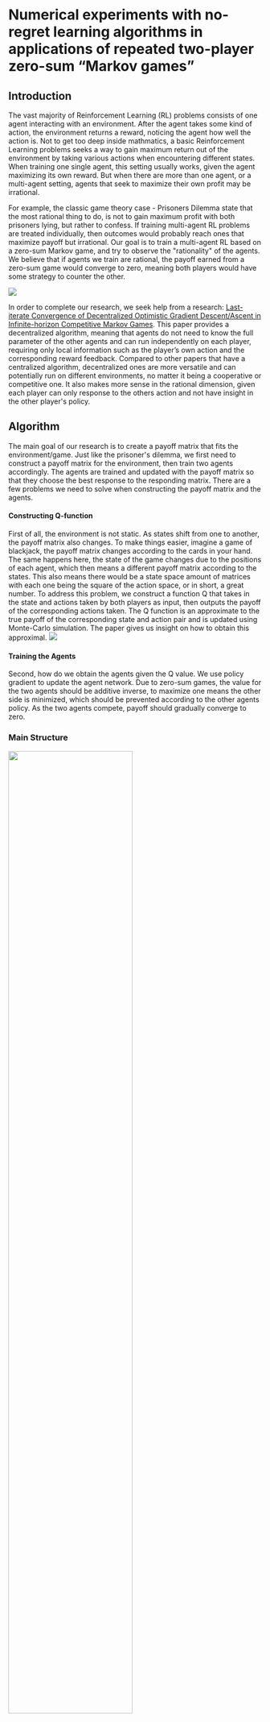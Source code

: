 # Numerical experiments with no-regret learning algorithms in applications of repeated two-player zero-sum “Markov games”


## Introduction
The vast majority of Reinforcement Learning (RL) problems consists of one agent interacting with an environment. After the agent takes some kind of action, the environment returns a reward, noticing the agent how well the action is. Not to get too deep inside mathmatics, a basic Reinforcement Learning problems seeks a way to gain maximum return out of the environment by taking various actions when encountering different states. When training one single agent, this setting usually works, given the agent maximizing its own reward. But when there are more than one agent, or a multi-agent setting, agents that seek to maximize their own profit may be irrational.

For example, the classic game theory case - Prisoners Dilemma state that the most rational thing to do, is not to gain maximum profit with both prisoners lying, but rather to confess. If training multi-agent RL problems are treated individually, then outcomes would probably reach ones that maximize payoff but irrational. Our goal is to train a multi-agent RL based on a zero-sum Markov game, and try to observe the "rationality" of the agents. We believe that if agents we train are rational, the payoff earned from a zero-sum game would converge to zero, meaning both players would have some strategy to counter the other. 

![](https://policonomics.com/wp-content/uploads/2016/02/Prisoners-dilemma.jpg)


In order to complete our research, we seek help from a research: [Last-iterate Convergence of Decentralized Optimistic Gradient Descent/Ascent in Infinite-horizon Competitive Markov Games](https://arxiv.org/pdf/2102.04540.pdf). This paper provides a decentralized algorithm, meaning that agents do not need to know the full parameter of the other agents and can run independently on each player, requiring only local information such as the player’s own action and the corresponding reward feedback. Compared to other papers that have a centralized algorithm, decentralized ones are more versatile and can potentially run on different environments, no matter it being a cooperative or competitive one. It also makes more sense in the rational dimension, given each player can only response to the others action and not have insight in the other player's policy.

## Algorithm
The main goal of our research is to create a payoff matrix that fits the environment/game. Just like the prisoner's dilemma, we first need to construct a payoff matrix for the environment, then train two agents accordingly. The agents are trained and updated with the payoff matrix so that they choose the best response to the responding matrix. There are a few problems we need to solve when constructing the payoff matrix and the agents. 

#### Constructing Q-function
First of all, the environment is not static. As states shift from one to another, the payoff matrix also changes. To make things easier, imagine a game of blackjack, the payoff matrix changes according to the cards in your hand. The same happens here, the state of the game changes due to the positions of each agent, which then means a different payoff matrix according to the states. This also means there would be a state space amount of matrices with each one being the square of the action space, or in short, a great number. To address this problem, we construct a function Q that takes in the state and actions taken by both players as input, then outputs the payoff of the corresponding actions taken. The Q function is an approximate to the true payoff of the corresponding state and action pair and is updated using Monte-Carlo simulation. The paper gives us insight on how to obtain this approximal.
![](https://i.imgur.com/ybdMEBl.png)

#### Training the Agents
Second, how do we obtain the agents given the Q value. We use policy gradient to update the agent network. Due to zero-sum games, the value for the two agents should be additive inverse, to maximize one means the other side is minimized, which should be prevented according to the other agents policy. As the two agents compete, payoff should gradually converge to zero.


### Main Structure
<img src="https://i.imgur.com/6QV0c3r.png" width="70%"/>

In our implementation, we follow the algorithm provided by the paper roughly, and change some settings to fit our environment. We play T number of games and for each game then update the agents, x and y, using policy gradient as stated in equation 2-5.

In equation 6, the paper suggests a slow update method, using alpha as a weight to control the speed of the update, but in our implementation, we use MSE as a loss to update the value, and does not use the slow update method. Although this brings higher variation to the value, the update is done in a faster pace.

![](https://i.imgur.com/h7pKnk4.png)

Equation 7-8 are approximates that give us the payoff for the corresponding agent. Equation 9 gives us the overall value of the state that is present.

## Experiment Environment 
> ### Derk Gym
<img src="https://i.imgur.com/ltvMpOr.jpg" width="50%"/>
**Figure 1: Derk Gym**

[Derk Gym](http://docs.gym.derkgame.com/) is a multiplayer Online Battle Arena RL-based environment. Two teams of three battle each other while trying to defend their own “statue”. Each team is composed of three units. The goal of the game is trying to attack the opponent's statue and units while defending your own. 

> ### Implementation

<img src="https://i.imgur.com/TofC8Qa.jpg" width="60%"/>
**Figure 2: Network**

In our implementation, we will construct two networks: value network, and policy network. Value network returns “how good” the current state is for a player, we view it as the payoff matrix for a given state. Policy(Actor) network will learn to give an action output by giving a particular input.

<img src="https://i.imgur.com/Nt5Rzwu.jpg" width="60%"/>
**Figure 3: Model Architecture**


We construct our model architecture team based because of our environment setting, see Figure 1. We view the reward, action, and observation from a team perspective.  

<img src="https://i.imgur.com/oTYTa3T.jpg" width="80%"/>


Based on the algorithm provided by the paper, our training process can be divided into two parts: Interacting with the environment and Updating Policy and Value Network.

### Interacting with the environment

##### State
When interacting with the environment, we first obtain the observation state. Dimensions for the obersevation include hitpoints of the character, distance and angle to alies and foes, whether an ability is ready, etc, which sums up to have 64 values for each player. We observe a (64,1) state space for each player and hence a (3,64,1) state space for each team.

##### Action
The actions defined by Derk's Gym take five dimensions. The five dimensions being: 1. MoveX. 2. Rotate. 3. ChaseFocus. 4. CastingSlot. 5. ChangeFocus. Hence for each player we need to output an action space of (5,1), and each team’s action output will be of dimension (3,5,1). 

When training, we implement epsilon-greedy algorithm to explore the action space. Setting the epsilon to a constant(0.2 in our case), we have a certain chance of choosing a random action to take, and the other 0.8 will follow the policy(the actor model) we've trained. A reward will be recieved immediately after an action is taken.

##### Reward
Rewards in Derk Gym correspond to how well a team is performing and can be set by the user. The reward function we set encourages damage to an enemy unit or damage to the enemy statue. Other fields of reward include time spent away from home territory etc. The environment return each player with its reward individually, we then sum up each teams reward to gain the total reward for each team, then minus the other teams total reward to make the convert the settings to a zero-sum game.

### Updating Policy and Value network 

In the second part, we started to update our policy and value network. We construct a memory buffer to store the action state pair. We use policy gradient to update our policy network. Next, we used NN network to construct our value network. The goal of the network is to approximate the Q-value of each possible state-action pair. We implemented Monte Carlo method in order to better predict our Q-value and update the network based on MSE loss.
 

## Experiment Result
In our testing environment, the parameter settings are: Trajectory(T):3000 for the training process, discount factor（γ）: 0.9 used to relate the rewards to the time domain, exploration rate（ε）: 0.2 for generating exploration step. The optimizer we use to update the network parameter is actor learning rate（η）: 1e-5.

We can see the training process below.

<img src="https://i.imgur.com/R8x8gw0.png" width="40%"/>
During the first 50 training steps, we find that agents do not take good moves, which is reasonable since the agents do not have enough samples and are mostly taking random actions.

<img src="https://i.imgur.com/BAQTsxM.png" width="40%"/>
After training 500 steps, we find out that agents can focus the opponent and group up with its teammates.

<img src="https://i.imgur.com/rmIZDJV.png" width="40%"/>
After 1200 steps, one side found out that grouping up and attacking a statue can result in high rewards, the other team also learned how to defend an attack.

<img src="https://i.imgur.com/RKBjv8A.png" width="40%"/>
Finally after 2500 steps, both teams had part of their team members on attack roles and the others on defence. We can clearly observe that teams seem to cooperate with each other while competing with its opponent.

### Test Result
<img src="https://i.imgur.com/3KZOQ4f.png" width="60%"/>
Based on our assumption that the two competitive agents can pin each other from getting a higher reward. In a zero-sum setting, when two agents compete with each other, the final total reward should be close to 0.

To better compare our result, we set two groups: random agent vs random agent, trained agent vs trained agent. Regarding our testing result, we could find out that the pattern of the trained agent is closer to 0. The experiment met our expectations.

<img src="https://i.imgur.com/QRZOtg2.png" width="70%"/>
Moreover, we tried out different learning rates and discount factor settings. Unfortunately, we couldn't find a specific pattern to describe the best setting.

## Future work and limitation

### Limitation

Due to limited resources, we couldn't extend our training time and try more parameter settings. We may find out more interesting results which would yield the most result from different experiment settings.

### Future work
We may work on experimenting with different algorithms and also test on more environments. In this research, we give more focus on multi-agent competition, we can try to train multi-agent RL with cooperation in the future to observe different results.

## References
1. Chen-Yu Wei, Chung-Wei Lee, Mengxiao Zhang, Haipeng Luo.(2021). Last-iterate Convergence of Decentralized Optimistic Gradient Descent/Ascent in Infinite-horizon Competitive Markov Games. Retrieved from https://arxiv.org/abs/2102.04540
2.  Fredrik Norén, Mount Rouke. (2020). Derk's Gym. http://docs.gym.derkgame.com/
